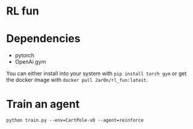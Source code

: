 # RL fun

# Dependencies

- pytorch
- OpenAi gym


You can either install into your system with `pip install torch gym` or get the docker image with `docker pull 2ar0n/rl_fun:latest`.

# Train an agent

`python train.py --env=CartPole-v0 --agent=reinforce`
